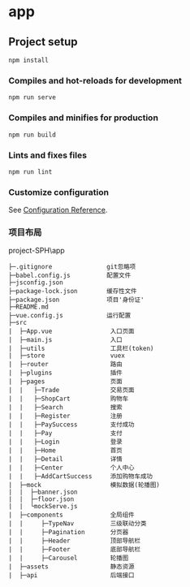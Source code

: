 # app

## Project setup
```
npm install
```

### Compiles and hot-reloads for development
```
npm run serve
```

### Compiles and minifies for production
```
npm run build
```

### Lints and fixes files
```
npm run lint
```

### Customize configuration
See [Configuration Reference](https://cli.vuejs.org/config/).

### 项目布局
project-SPH\app
 ```
├─.gitignore               git忽略项
├─babel.config.js          配置文件
├─jsconfig.json
├─package-lock.json        缓存性文件
├─package.json             项目'身份证'
├─README.md
├─vue.config.js            运行配置
├─src
|  ├─App.vue                入口页面
|  ├─main.js                入口
|  ├─utils                  工具栏(token) 
|  ├─store                  vuex
|  ├─router                 路由
|  ├─plugins                插件
|  ├─pages                  页面
|  |   ├─Trade              交易页面
|  |   ├─ShopCart           购物车
|  |   ├─Search             搜索
|  |   ├─Register           注册
|  |   ├─PaySuccess         支付成功
|  |   ├─Pay                支付
|  |   ├─Login              登录
|  |   ├─Home               首页
|  |   ├─Detail             详情
|  |   ├─Center             个人中心        
|  |   ├─AddCartSuccess     添加购物车成功
|  ├─mock                   模拟数据(轮播图) 
|  |  ├─banner.json         
|  |  ├─floor.json
|  |  └mockServe.js
|  ├─components             全局组件
|  |     ├─TypeNav          三级联动分类
|  |     ├─Pagination       分页器
|  |     ├─Header           顶部导航栏
|  |     ├─Footer           底部导航栏
|  |     ├─Carousel         轮播图
|  ├─assets                 静态资源
|  ├─api                    后端接口
```


